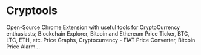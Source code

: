 # Cryptools
Open-Source Chrome Extension with useful tools for CryptoCurrency enthusiasts; Blockchain Explorer, Bitcoin and Ethereum Price Ticker, BTC, LTC, ETH, etc. Price Graphs, Cryptocurrency - FIAT Price Converter, Bitcoin Price Alarm...
